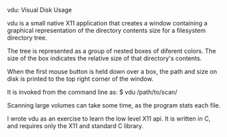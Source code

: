 
vdu: Visual Disk Usage

vdu is a small native X11 application that creates a window containing
a graphical representation of the directory contents size for a
filesystem directory tree.

The tree is represented as a group of nested boxes of diferent
colors. The size of the box indicates the relative size of that
directory's contents.

When the first mouse button is held down over a box, the path and size
on disk is printed to the top right corner of the window.

It is invoked from the command line as:
$ vdu /path/to/scan/

Scanning large volumes can take some time, as the program stats each
file.

I wrote vdu as an exercise to learn the low level X11 api. It is
written in C, and requires only the X11 and standard C library.



